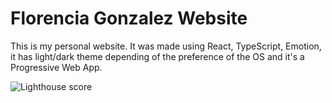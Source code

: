# Florencia Gonzalez Website

This is my personal website. It was made using React, TypeScript, Emotion, it has light/dark theme depending of the preference of the OS and it's a Progressive Web App.

![Lighthouse score](https://i.imgur.com/nl88AfU.gif)